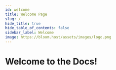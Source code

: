 ```yaml
---
id: welcome
title: Welcome Page
slug: /
hide_title: true
hide_table_of_contents: false
sidebar_label: Welcome
image: https://bloom.host/assets/images/logo.png
---
```


<div class="text--center">
<h1>Welcome to the Docs!</h1>
</div>